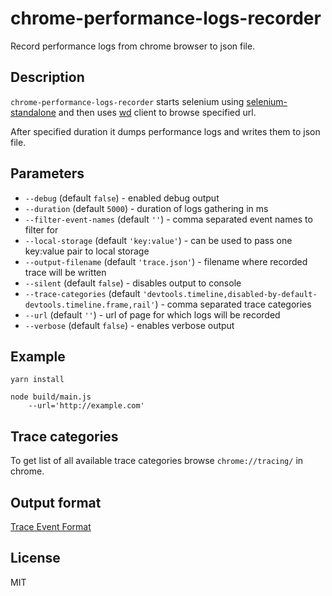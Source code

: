 # chrome-performance-logs-recorder

Record performance logs from chrome browser to json file.

## Description

`chrome-performance-logs-recorder` starts selenium using [selenium-standalone](https://github.com/vvo/selenium-standalone) and then  uses [wd](https://github.com/admc/wd) client to browse specified url.

After specified duration it dumps performance logs and writes them to json file.

## Parameters


* `--debug` (default `false`) - enabled debug output
* `--duration` (default `5000`) - duration of logs gathering in ms
* `--filter-event-names` (default `''`) - comma separated event names to filter for
* `--local-storage` (default `'key:value'`) - can be used to pass one key:value pair to local storage
* `--output-filename` (default `'trace.json'`) - filename where recorded trace will be written
* `--silent` (default `false`) - disables output to console
* `--trace-categories` (default `'devtools.timeline,disabled-by-default-devtools.timeline.frame,rail'`) - comma separated trace categories
* `--url` (default `''`) - url of page for which logs will be recorded
* `--verbose` (default `false`) - enables verbose output

## Example

```
yarn install

node build/main.js
    --url='http://example.com'
```

## Trace categories

To get list of all available trace categories browse `chrome://tracing/` in chrome.

## Output format

[Trace Event Format](https://docs.google.com/document/d/1CvAClvFfyA5R-PhYUmn5OOQtYMH4h6I0nSsKchNAySU/edit)

## License

MIT
